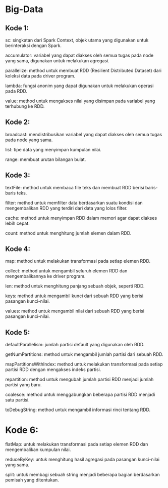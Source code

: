 # Big-Data

## Kode 1:
sc: singkatan dari Spark Context, objek utama yang digunakan untuk berinteraksi dengan Spark.

accumulator: variabel yang dapat diakses oleh semua tugas pada node yang sama, digunakan untuk melakukan agregasi.

parallelize: method untuk membuat RDD (Resilient Distributed Dataset) dari koleksi data pada driver program.

lambda: fungsi anonim yang dapat digunakan untuk melakukan operasi pada RDD.

value: method untuk mengakses nilai yang disimpan pada variabel yang terhubung ke RDD.

## Kode 2:
broadcast: mendistribusikan variabel yang dapat diakses oleh semua tugas pada node yang sama.

list: tipe data yang menyimpan kumpulan nilai.

range:  membuat urutan bilangan bulat.

## Kode 3:
textFile: method untuk membaca file teks dan membuat RDD berisi baris-baris teks.

filter: method untuk memfilter data berdasarkan suatu kondisi dan mengembalikan RDD yang terdiri dari data yang lolos filter.

cache: method untuk menyimpan RDD dalam memori agar dapat diakses lebih cepat.

count: method untuk menghitung jumlah elemen dalam RDD.

## Kode 4:
map: method untuk melakukan transformasi pada setiap elemen RDD.

collect: method untuk mengambil seluruh elemen RDD dan mengembalikannya ke driver program.

len: method untuk menghitung panjang sebuah objek, seperti RDD.

keys: method untuk mengambil kunci dari sebuah RDD yang berisi pasangan kunci-nilai.

values: method untuk mengambil nilai dari sebuah RDD yang berisi pasangan kunci-nilai.

## Kode 5:
defaultParallelism: jumlah partisi default yang digunakan oleh RDD.

getNumPartitions: method untuk mengambil jumlah partisi dari sebuah RDD.

mapPartitionsWithIndex: method untuk melakukan transformasi pada setiap partisi RDD dengan mengakses indeks partisi.

repartition: method untuk mengubah jumlah partisi RDD menjadi jumlah partisi yang baru.

coalesce: method untuk menggabungkan beberapa partisi RDD menjadi satu partisi.

toDebugString: method untuk mengambil informasi rinci tentang RDD.
# Kode 6:
flatMap: untuk melakukan transformasi pada setiap elemen RDD dan mengembalikan kumpulan nilai.

reduceByKey: untuk menghitung hasil agregasi pada pasangan kunci-nilai yang sama.

split: untuk membagi sebuah string menjadi beberapa bagian berdasarkan pemisah yang ditentukan.
